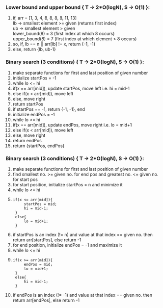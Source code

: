 ### Lower bound and upper bound { T -> 2*O(logN), S -> O(1) }:
1. if, arr = [1, 3, 4, 8, 8, 8, 8, 11, 13]\
    lb -> smallest element >= given (returns first index)\
    ub -> smallest element > given \
    lower_bound(8) = 3 (first index at which 8 occurs)\
    upper_bound(8) = 7 (first index at which element > 8 occurs)
2. so, if, lb == n || arr[lb] != x, return {-1, -1}
3. else, return {lb, ub-1}

### Binary search (3 conditions) { T -> 2*O(logN), S -> O(1) }:
1. make separate functions for first and last position of given number
2. initialize startPos = -1
3. while lo <= hi
4. if(x == arr[mid]), update startPos, move left i.e. hi = mid-1
5. else if(x < arr[mid]), move left
6. else, move right
7. return startPos
8. if startPos == -1, return {-1, -1}, end
9. initialize endPos = -1
10. while lo <= hi
11. if(x == arr[mid]), update endPos, move right i.e. lo = mid+1
12. else if(x < arr[mid]), move left
13. else, move right
14. return endPos
14. return {startPos, endPos}

### Binary search (3 conditions) { T -> 2*O(logN), S -> O(1) }:
1. make separate functions for first and last position of given number
2. find smallest no. >= given no. for end pos and greatest no. <= given no. for start pos
3. for start position, initialize startPos = n and minimize it
4. while lo <= hi
5.     if(x <= arr[mid]){
            startPos = mid;
            hi = mid-1;
        }
        else{
            lo = mid+1;
        }
6. if startPos is an index (!= n) and value at that index == given no. then return arr[startPos], else return -1
7. for end position, initialize endPos = -1 and maximize it
8. while lo <= hi
9.     if(x >= arr[mid]){
            endPos = mid;
            lo = mid+1;
        }
        else{
            hi = mid-1;
        }
10. if endPos is an index (!= -1) and value at that index == given no. then return arr[endPos], else return -1

